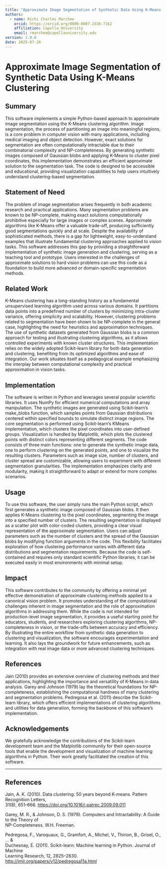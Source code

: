 ```yaml
---
title: "Approximate Image Segmentation of Synthetic Data Using K-Means Clustering"
authors:
  - name: Richi Charles Marchee
    orcid: https://orcid.org/0009-0007-2336-7162
    affiliation: Capella University
    email: rmarchee@capellauniversity.edu
version: 1.0.0
date: 2025-07-26
---
```


# Approximate Image Segmentation of Synthetic Data Using K-Means Clustering

## Summary  
This software implements a simple Python-based approach to approximate image segmentation using the K-Means clustering algorithm. Image segmentation, the process of partitioning an image into meaningful regions, is a core problem in computer vision with many applications, including medical imaging and object detection. However, exact solutions for segmentation are often computationally intractable due to their combinatorial complexity and NP-completeness. By generating synthetic images composed of Gaussian blobs and applying K-Means to cluster pixel coordinates, this implementation demonstrates an efficient approximate solution to the segmentation task. The code is designed to be accessible and educational, providing visualization capabilities to help users intuitively understand clustering-based segmentation.

## Statement of Need  
The problem of image segmentation arises frequently in both academic research and practical applications. Many segmentation problems are known to be NP-complete, making exact solutions computationally prohibitive especially for large images or complex scenes. Approximate algorithms like K-Means offer a valuable trade-off, producing sufficiently good segmentations quickly and at scale. Despite the availability of sophisticated methods, there is a gap for lightweight, easy-to-understand examples that illustrate fundamental clustering approaches applied to vision tasks. This software addresses this gap by providing a straightforward implementation of synthetic image generation and clustering, serving as a teaching tool and prototype. Users interested in the challenges of approximate solutions to hard vision problems can use this code as a foundation to build more advanced or domain-specific segmentation methods.

## Related Work  
K-Means clustering has a long-standing history as a fundamental unsupervised learning algorithm used across various domains. It partitions data points into a predefined number of clusters by minimizing intra-cluster variance, offering simplicity and scalability. However, clustering problems related to segmentation have been shown to be NP-complete in the general case, highlighting the need for heuristics and approximation techniques. The use of synthetic datasets generated from Gaussian blobs is a common approach for testing and illustrating clustering algorithms, as it allows controlled experiments with known cluster structures. This implementation relies on the widely adopted Scikit-learn library for both data generation and clustering, benefiting from its optimized algorithms and ease of integration. Our work situates itself as a pedagogical example emphasizing the interplay between computational complexity and practical approximation in vision tasks.

## Implementation  
The software is written in Python and leverages several popular scientific libraries. It uses NumPy for efficient numerical computations and array manipulation. The synthetic images are generated using Scikit-learn’s make_blobs function, which samples points from Gaussian distributions centered within specified bounds to simulate distinct image regions. The core segmentation is performed using Scikit-learn’s KMeans implementation, which clusters the pixel coordinates into user-defined groups. Visualization is handled by Matplotlib, which plots the clustered points with distinct colors representing different segments. The code consists of three main functions: one to generate the synthetic image data, one to perform clustering on the generated points, and one to visualize the resulting clusters. Parameters such as image size, number of clusters, and cluster spread are customizable, allowing users to experiment with different segmentation granularities. The implementation emphasizes clarity and modularity, making it straightforward to adapt or extend for more complex scenarios.

## Usage  
To use this software, the user simply runs the main Python script, which first generates a synthetic image composed of Gaussian blobs. It then applies K-Means clustering to the pixel coordinates, segmenting the image into a specified number of clusters. The resulting segmentation is displayed as a scatter plot with color-coded clusters, providing a clear visual representation of the approximate segmentation. Users can adjust parameters such as the number of clusters and the spread of the Gaussian blobs by modifying function arguments in the code. This flexibility facilitates exploration of how clustering performance varies with different data distributions and segmentation requirements. Because the code is self-contained and requires only standard scientific Python libraries, it can be executed easily in most environments with minimal setup.

## Impact  
This software contributes to the community by offering a minimal yet effective demonstration of approximate clustering methods applied to a canonical vision problem. It promotes understanding of the computational challenges inherent in image segmentation and the role of approximation algorithms in addressing them. While the code is not intended for production-level image segmentation, it provides a useful starting point for educators, students, and researchers exploring clustering algorithms, NP-completeness in vision, or the trade-offs between accuracy and efficiency. By illustrating the entire workflow from synthetic data generation to clustering and visualization, the software encourages experimentation and learning. It also lays the groundwork for future enhancements, such as integration with real image data or more advanced clustering techniques.

## References  
Jain (2010) provides an extensive overview of clustering methods and their applications, highlighting the importance and versatility of K-Means in data analysis. Garey and Johnson (1979) lay the theoretical foundations for NP-completeness, establishing the computational hardness of many clustering and segmentation problems. Pedregosa et al. (2011) describe the Scikit-learn library, which offers efficient implementations of clustering algorithms and utilities for data generation, forming the backbone of this software’s implementation.

## Acknowledgements  
We gratefully acknowledge the contributions of the Scikit-learn development team and the Matplotlib community for their open-source tools that enable the development and visualization of machine learning algorithms in Python. Their work greatly facilitated the creation of this software.

---

## References

Jain, A. K. (2010). Data clustering: 50 years beyond K-means. Pattern Recognition Letters,  
31(8), 651–666. https://doi.org/10.1016/j.patrec.2009.09.011

Garey, M. R., & Johnson, D. S. (1979). Computers and Intractability: A Guide to the Theory of  
NP-Completeness. W.H. Freeman.

Pedregosa, F., Varoquaux, G., Gramfort, A., Michel, V., Thirion, B., Grisel, O., ... &  
Duchesnay, É. (2011). Scikit-learn: Machine learning in Python. Journal of Machine  
Learning Research, 12, 2825–2830. http://jmlr.org/papers/v12/pedregosa11a.html
